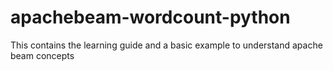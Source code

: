 # apachebeam-wordcount-python
This contains the learning guide and a basic example to understand apache beam concepts
